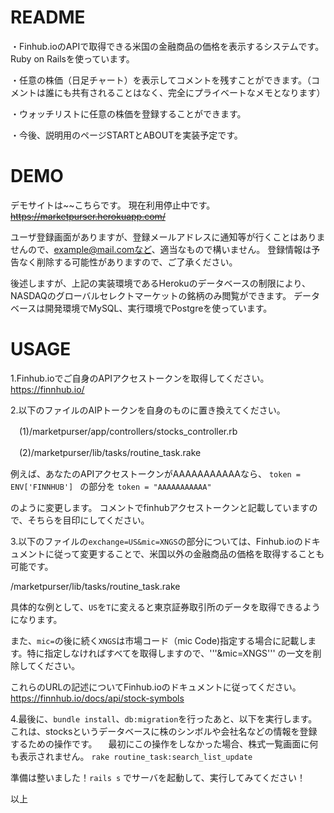 # README

・Finhub.ioのAPIで取得できる米国の金融商品の価格を表示するシステムです。Ruby on Railsを使っています。

・任意の株価（日足チャート）を表示してコメントを残すことができます。（コメントは誰にも共有されることはなく、完全にプライベートなメモとなります）

・ウォッチリストに任意の株価を登録することができます。

・今後、説明用のページSTARTとABOUTを実装予定です。

# DEMO
デモサイトは~~こちらです。
現在利用停止中です。
~~https://marketpurser.herokuapp.com/~~


ユーザ登録画面がありますが、登録メールアドレスに通知等が行くことはありませんので、example@mail.comなど、適当なもので構いません。
登録情報は予告なく削除する可能性がありますので、ご了承ください。

後述しますが、上記の実装環境であるHerokuのデータベースの制限により、NASDAQのグローバルセレクトマーケットの銘柄のみ閲覧ができます。
データベースは開発環境でMySQL、実行環境でPostgreを使っています。

# USAGE
1.Finhub.ioでご自身のAPIアクセストークンを取得してください。
  https://finnhub.io/

2.以下のファイルのAIPトークンを自身のものに置き換えてください。

　(1)/marketpurser/app/controllers/stocks_controller.rb
 
　(2)/marketpurser/lib/tasks/routine_task.rake

 例えば、あなたのAPIアクセストークンがAAAAAAAAAAAなら、
 ```token = ENV['FINNHUB'] ```
 の部分を
 ```token = "AAAAAAAAAAA"```

 のように変更します。
 コメントでfinhubアクセストークンと記載していますので、そちらを目印にしてください。
 
3.以下のファイルの```exchange=US&mic=XNGS```の部分については、Finhub.ioのドキュメントに従って変更することで、米国以外の金融商品の価格を取得することも可能です。

  /marketpurser/lib/tasks/routine_task.rake

具体的な例として、```US```を```T```に変えると東京証券取引所のデータを取得できるようになります。
 
  また、```mic=```の後に続く```XNGS```は市場コード（mic Code)指定する場合に記載します。特に指定しなければすべてを取得しますので、'''&mic=XNGS''' の一文を削除してください。
  
  これらのURLの記述についてFinhub.ioのドキュメントに従ってください。
  https://finnhub.io/docs/api/stock-symbols
  
4.最後に、```bundle install```、```db:migration```を行ったあと、以下を実行します。これは、stocksというデータベースに株のシンボルや会社名などの情報を登録するための操作です。 
　最初にこの操作をしなかった場合、株式一覧画面に何も表示されません。
 ```rake routine_task:search_list_update```

準備は整いました！```rails s``` でサーバを起動して、実行してみてください！
 
以上
